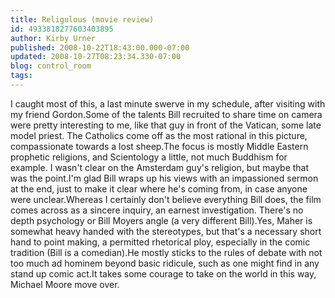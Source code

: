 ```yaml
---
title: Religulous (movie review)
id: 4933818277603403895
author: Kirby Urner
published: 2008-10-22T18:43:00.000-07:00
updated: 2008-10-27T08:23:34.330-07:00
blog: control_room
tags: 
---
```


I caught most of this, a last minute swerve in my schedule, after visiting with my friend Gordon.Some of the talents Bill recruited to share time on camera were pretty interesting to me, like that guy in front of the Vatican, some late model priest.  The Catholics come off as the most rational in this picture, compassionate towards a lost sheep.The focus is mostly Middle Eastern prophetic religions, and Scientology a little, not much Buddhism for example.  I wasn't clear on the Amsterdam guy's religion, but maybe that was the point.I'm glad Bill wraps up his views with an impassioned sermon at the end, just to make it clear where he's coming from, in case anyone were unclear.Whereas I certainly don't believe everything Bill does, the film comes across as a sincere inquiry, an earnest investigation.  There's no depth psychology or Bill Moyers angle (a very different Bill).Yes, Maher is somewhat heavy handed with the stereotypes, but that's a necessary short hand to point making, a permitted rhetorical ploy, especially in the comic tradition (Bill is a comedian).He mostly sticks to the rules of debate with not too much ad hominem beyond basic ridicule, such as one might find in any stand up comic act.It takes some courage to take on the world in this way, Michael Moore move over.